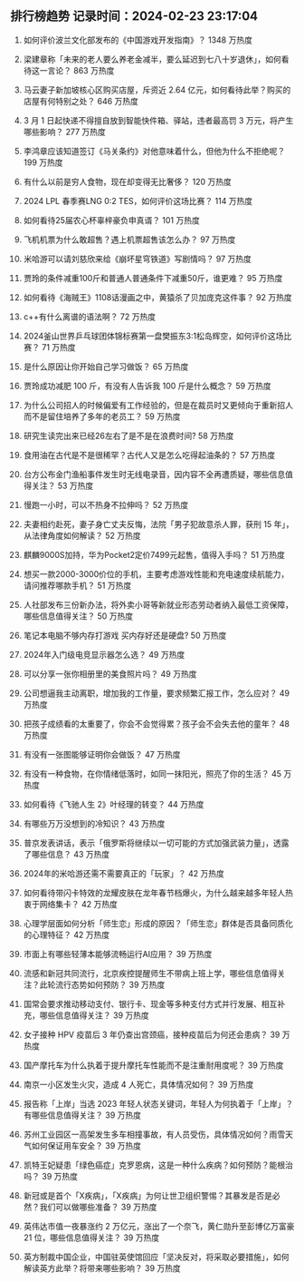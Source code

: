 
## 排行榜趋势 记录时间：2024-02-23 23:17:04
  
  1. 如何评价波兰文化部发布的《中国游戏开发指南》？ 1348 万热度
    
  2. 梁建章称「未来的老人要么养老金减半，要么延迟到七八十岁退休」，如何看待这一言论？ 863 万热度
    
  3. 马云妻子新加坡核心区购买店屋，斥资近 2.64 亿元，如何看待此举？购买的店屋有何特别之处？ 646 万热度
    
  4. 3 月 1 日起快递不得擅自放到智能快件箱、驿站，违者最高罚 3 万元，将产生哪些影响？ 277 万热度
    
  5. 李鸿章应该知道签订《马关条约》对他意味着什么，但他为什么不拒绝呢？ 199 万热度
    
  6. 有什么以前是穷人食物，现在却变得无比奢侈？ 120 万热度
    
  7. 2024 LPL 春季赛LNG 0:2 TES，如何评价这场比赛？ 114 万热度
    
  8. 如何看待25届农心杯辜梓豪负申真谞？ 101 万热度
    
  9. 飞机机票为什么敢超售？遇上机票超售该怎么办？ 97 万热度
    
  10. 米哈游可以请刘慈欣来给《崩坏星穹铁道》写剧情吗？ 97 万热度
    
  11. 贾玲的条件减重100斤和普通人普通条件下减重50斤，谁更难？ 95 万热度
    
  12. 如何看待《海贼王》1108话漫画之中，黄猿杀了贝加庞克这件事？ 92 万热度
    
  13. c++有什么离谱的语法啊？ 72 万热度
    
  14. 2024釜山世界乒乓球团体锦标赛第一盘樊振东3:1松岛辉空，如何评价这场比赛？ 71 万热度
    
  15. 是什么原因让你开始自己学习做饭？ 65 万热度
    
  16. 贾玲成功减肥 100 斤，有没有人告诉我 100 斤是什么概念？ 59 万热度
    
  17. 为什么公司招人的时候偏爱有工作经验的，但是在裁员时又更倾向于重新招人而不是留住培养了多年的老员工？ 59 万热度
    
  18. 研究生读完出来已经26左右了是不是在浪费时间? 58 万热度
    
  19. 食用油在古代是不是很稀罕？古代人又是怎么吃得起油条的？ 57 万热度
    
  20. 台方公布金门渔船事件发生时无线电录音，因内容不全再遭质疑，哪些信息值得关注？ 53 万热度
    
  21. 慢跑一小时，可以不热身不拉伸吗？ 52 万热度
    
  22. 夫妻相约赴死，妻子身亡丈夫反悔，法院「男子犯故意杀人罪，获刑 15 年」，从法律角度如何解读？ 52 万热度
    
  23. 麒麟9000S加持，华为Pocket2定价7499元起售，值得入手吗？ 51 万热度
    
  24. 想买一款2000-3000价位的手机，主要考虑游戏性能和充电速度续航能力，请问推荐哪款手机？ 51 万热度
    
  25. 人社部发布三份新办法，将外卖小哥等新就业形态劳动者纳入最低工资保障，哪些信息值得关注？ 50 万热度
    
  26. 笔记本电脑不够内存打游戏  买内存好还是硬盘? 50 万热度
    
  27. 2024年入门级电竞显示器怎么选？ 49 万热度
    
  28. 可以分享一张你相册里的美食照片吗？ 49 万热度
    
  29. 公司想逼我主动离职，增加我的工作量，要求频繁汇报工作，怎么应对？ 49 万热度
    
  30. 把孩子成绩看的太重要了，你会不会觉得累？孩子会不会失去他的童年？ 48 万热度
    
  31. 有没有一张图能够证明你会做饭？ 47 万热度
    
  32. 有没有一种食物，在你情绪低落时，如同一抹阳光，照亮了你的生活？ 45 万热度
    
  33. 如何看待《飞驰人生 2》叶经理的转变？ 44 万热度
    
  34. 有哪些万万没想到的冷知识？ 43 万热度
    
  35. 普京发表讲话，表示「俄罗斯将继续以一切可能的方式加强武装力量」，透露了哪些信息？ 43 万热度
    
  36. 2024年的米哈游还需不需要真正的「玩家」？ 42 万热度
    
  37. 如何看待带闪卡特效的龙耀皮肤在龙年春节档爆火，为什么越来越多年轻人热衷于网络集卡？ 42 万热度
    
  38. 心理学层面如何分析「师生恋」形成的原因？「师生恋」群体是否具备同质化的心理特征？ 42 万热度
    
  39. 市面上有哪些轻薄本能够流畅运行AI应用？ 39 万热度
    
  40. 流感和新冠共同流行，北京疾控提醒师生不带病上班上学，哪些信息值得关注？此轮流行态势如何预防？ 39 万热度
    
  41. 国常会要求推动移动支付、银行卡、现金等多种支付方式并行发展、相互补充，哪些信息值得关注？ 39 万热度
    
  42. 女子接种 HPV 疫苗后 3 年仍查出宫颈癌，接种疫苗后为何还会患病？ 39 万热度
    
  43. 国产摩托车为什么执着于提升摩托车性能而不是注重耐用度呢？ 39 万热度
    
  44. 南京一小区发生火灾，造成 4 人死亡，具体情况如何？ 39 万热度
    
  45. 报告称「上岸」当选 2023 年轻人状态关键词，年轻人为何执着于「上岸」？有哪些信息值得关注？ 39 万热度
    
  46. 苏州工业园区一高架发生多车相撞事故，有人员受伤，具体情况如何？雨雪天气如何保证用车安全？ 39 万热度
    
  47. 凯特王妃疑患「绿色癌症」克罗恩病，这是一种什么疾病？如何预防？能根治吗？ 39 万热度
    
  48. 新冠或是首个「X疾病」，「X疾病」为何让世卫组织警惕？其暴发是否是必然？我们可以做哪些准备？ 39 万热度
    
  49. 英伟达市值一夜暴涨约 2 万亿元，涨出了一个奈飞，黄仁勋升至彭博亿万富豪 21 位，哪些信息值得关注？ 39 万热度
    
  50. 英方制裁中国企业，中国驻英使馆回应「坚决反对，将采取必要措施」，如何解读英方此举？将带来哪些影响？ 39 万热度
    